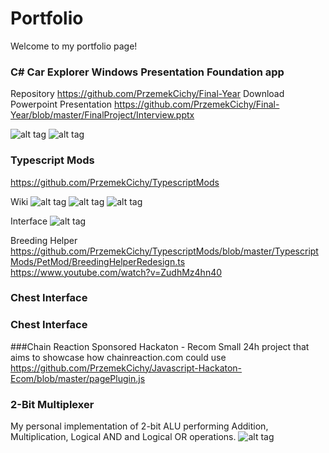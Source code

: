 # Portfolio

Welcome to my portfolio page!


### C# Car Explorer Windows Presentation Foundation app
Repository https://github.com/PrzemekCichy/Final-Year
Download Powerpoint Presentation https://github.com/PrzemekCichy/Final-Year/blob/master/FinalProject/Interview.pptx

![alt tag](http://i.imgur.com/e7uqlL1.png)
![alt tag](http://i.imgur.com/HeVwmzX.png)


### Typescript Mods
https://github.com/PrzemekCichy/TypescriptMods

Wiki
![alt tag](http://i.imgur.com/U55GDLi.png)
![alt tag](http://i.imgur.com/1xixqpG.png)
![alt tag](http://i.imgur.com/Bgau3wK.png)

Interface
![alt tag](http://i.imgur.com/aUEXltd.png)

Breeding Helper
https://github.com/PrzemekCichy/TypescriptMods/blob/master/TypescriptMods/PetMod/BreedingHelperRedesign.ts
https://www.youtube.com/watch?v=ZudhMz4hn40

### Chest Interface



### Chest Interface


###Chain Reaction Sponsored Hackaton - Recom
Small 24h project that aims to showcase how chainreaction.com could use 
https://github.com/PrzemekCichy/Javascript-Hackaton-Ecom/blob/master/pagePlugin.js


### 2-Bit Multiplexer
My personal implementation of 2-bit ALU performing Addition, Multiplication, Logical AND and Logical OR operations.
![alt tag](http://i.imgur.com/d3ymfHE.png)
